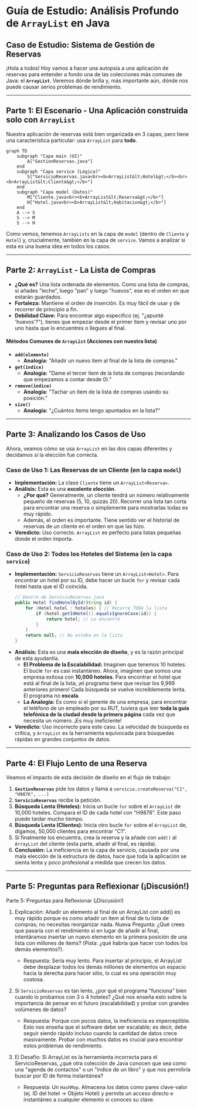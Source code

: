 # Guía de Estudio: Análisis Profundo de `ArrayList` en Java
## Caso de Estudio: Sistema de Gestión de Reservas

¡Hola a todos! Hoy vamos a hacer una autopsia a una aplicación de reservas para entender a fondo una de las colecciones más comunes de Java: el **`ArrayList`**. Veremos dónde brilla y, más importante aún, dónde nos puede causar serios problemas de rendimiento.

---

## Parte 1: El Escenario - Una Aplicación construida solo con `ArrayList`

Nuestra aplicación de reservas está bien organizada en 3 capas, pero tiene una característica particular: usa `ArrayList` para **todo**.

```mermaid
graph TD
    subgraph "Capa main (UI)"
        A["GestionReservas.java"]
    end
    subgraph "Capa service (Lógica)"
        S["ServicioReservas.java<br><b>ArrayList&lt;Hotel&gt;</b><br><b>ArrayList&lt;Cliente&gt;</b>"]
    end
    subgraph "Capa model (Datos)"
        M["Cliente.java<br><b>ArrayList&lt;Reserva&gt;</b>"]
        H["Hotel.java<br><b>ArrayList&lt;Habitacion&gt;</b>"]
    end
    A --> S
    S --> M
    S --> H
```
Como vemos, tenemos `ArrayLists` en la capa de `model` (dentro de `Cliente` y `Hotel`) y, crucialmente, también en la capa de `service`. Vamos a analizar si esta es una buena idea en todos los casos.

---

## Parte 2: `ArrayList` - La Lista de Compras

*   **¿Qué es?** Una lista ordenada de elementos. Como una lista de compras, si añades "leche", luego "pan" y luego "huevos", ese es el orden en que estarán guardados.
*   **Fortaleza:** Mantiene el orden de inserción. Es muy fácil de usar y de recorrer de principio a fin.
*   **Debilidad Clave:** Para encontrar algo específico (ej. "¿apunté 'huevos'?"), tienes que empezar desde el primer ítem y revisar uno por uno hasta que lo encuentres o llegues al final.

#### **Métodos Comunes de `ArrayList` (Acciones con nuestra lista)**
*   **`add(elemento)`**
    *   **Analogía:** "Añadir un nuevo ítem al final de la lista de compras."
*   **`get(indice)`**
    *   **Analogía:** "Dame el tercer ítem de la lista de compras (recordando que empezamos a contar desde 0)."
*   **`remove(indice)`**
    *   **Analogía:** "Tachar un ítem de la lista de compras usando su posición."
*   **`size()`**
    *   **Analogía:** "¿Cuántos ítems tengo apuntados en la lista?"

---

## Parte 3: Analizando los Casos de Uso

Ahora, veamos cómo se usa `ArrayList` en las dos capas diferentes y decidamos si la elección fue correcta.

### Caso de Uso 1: Las Reservas de un Cliente (en la capa `model`)
*   **Implementación:** La clase `Cliente` tiene un `ArrayList<Reserva>`.
*   **Análisis:** Esta es una **excelente elección**.
    *   **¿Por qué?** Generalmente, un cliente tendrá un número relativamente pequeño de reservas (5, 10, quizás 20). Recorrer una lista tan corta para encontrar una reserva o simplemente para mostrarlas todas es muy rápido.
    *   Además, el orden es importante. Tiene sentido ver el historial de reservas de un cliente en el orden en que las hizo.
*   **Veredicto:** Uso correcto. `ArrayList` es perfecto para listas pequeñas donde el orden importa.

### Caso de Uso 2: Todos los Hoteles del Sistema (en la capa `service`)
*   **Implementación:** `ServicioReservas` tiene un `ArrayList<Hotel>`. Para encontrar un hotel por su ID, debe hacer un bucle `for` y revisar cada hotel hasta que el ID coincida.
    ```java
    // Dentro de ServicioReservas.java
    public Hotel findHotelById(String id) {
        for (Hotel hotel : hoteles) { // Recorre TODA la lista
            if (hotel.getIdHotel().equalsIgnoreCase(id)) {
                return hotel; // Lo encontré
            }
        }
        return null; // No estaba en la lista
    }
    ```
*   **Análisis:** Esta es una **mala elección de diseño**, y es la razón principal de esta ayudantía.
    *   **El Problema de la Escalabilidad:** Imaginen que tenemos 10 hoteles. El bucle `for` es casi instantáneo. Ahora, imaginen que somos una empresa exitosa con **10,000 hoteles**. Para encontrar el hotel que está al final de la lista, ¡el programa tiene que revisar los 9,999 anteriores primero! Cada búsqueda se vuelve increíblemente lenta. El programa no **escala**.
    *   **La Analogía:** Es como si el gerente de una empresa, para encontrar el teléfono de un empleado por su RUT, tuviera que leer **toda la guía telefónica de la ciudad desde la primera página** cada vez que necesita un número. ¡Es muy ineficiente!
*   **Veredicto:** Uso incorrecto para este caso. La velocidad de búsqueda es crítica, y `ArrayList` es la herramienta equivocada para búsquedas rápidas en grandes conjuntos de datos.

---

## Parte 4: El Flujo Lento de una Reserva

Veamos el impacto de esta decisión de diseño en el flujo de trabajo:

1.  **`GestionReservas`** pide los datos y llama a `servicio.createReserva("C1", "H9876", ...)`
2.  **`ServicioReservas`** recibe la petición.
3.  **Búsqueda Lenta (Hoteles):** Inicia un bucle `for` sobre el `ArrayList` de 10,000 hoteles. Compara el ID de cada hotel con "H9876". Este paso puede tardar mucho tiempo.
4.  **Búsqueda Lenta (Clientes):** Inicia otro bucle `for` sobre el `ArrayList` de, digamos, 50,000 clientes para encontrar "C1".
5.  Si finalmente los encuentra, crea la reserva y la añade con `add()` al `ArrayList` del cliente (esta parte, añadir al final, es rápida).
6.  **Conclusión:** La ineficiencia en la capa de servicio, causada por una mala elección de la estructura de datos, hace que toda la aplicación se sienta lenta y poco profesional a medida que crecen los datos.

---

## Parte 5: Preguntas para Reflexionar (¡Discusión!)

Parte 5: Preguntas para Reflexionar (¡Discusión!)

   1. Explicación: Añadir un elemento al final de un ArrayList con add() es muy rápido porque es como añadir un ítem al final de tu lista de compras; no 
      necesitas reorganizar nada. Nueva Pregunta: ¿Qué crees que pasaría con el rendimiento si en lugar de añadir al final, intentáramos insertar un nuevo 
      elemento en la primera posición de una lista con millones de ítems? (Pista: ¿qué habría que hacer con todos los demás elementos?).

       * Respuesta: Sería muy lento. Para insertar al principio, el ArrayList debe desplazar todos los demás millones de elementos un espacio hacia la 
         derecha para hacer sitio, lo cual es una operación muy costosa.

   2. Si `ServicioReservas` es tan lento, ¿por qué el programa "funciona" bien cuando lo probamos con 3 o 4 hoteles? ¿Qué nos enseña esto sobre la importancia 
      de pensar en el futuro (escalabilidad) y probar con grandes volúmenes de datos?

       * Respuesta: Porque con pocos datos, la ineficiencia es imperceptible. Esto nos enseña que el software debe ser escalable; es decir, debe seguir 
         siendo rápido incluso cuando la cantidad de datos crece masivamente. Probar con muchos datos es crucial para encontrar estos problemas de 
         rendimiento.

   3. El Desafío: Si ArrayList es la herramienta incorrecta para el ServicioReservas, ¿qué otra colección de Java conocen que sea como una "agenda de 
      contactos" o un "índice de un libro" y que nos permitiría buscar por ID de forma instantánea?

       * Respuesta: Un `HashMap`. Almacena los datos como pares clave-valor (ej. ID del hotel -> Objeto Hotel) y permite un acceso directo e instantáneo a 
         cualquier elemento si conoces su clave.

